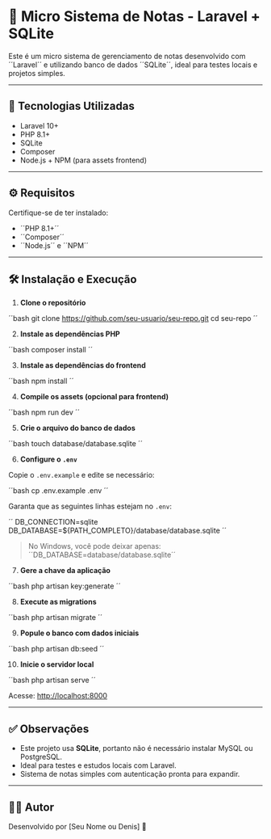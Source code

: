 # 📝 Micro Sistema de Notas - Laravel + SQLite

Este é um micro sistema de gerenciamento de notas desenvolvido com ´´Laravel´´ e utilizando banco de dados ´´SQLite´´, ideal para testes locais e projetos simples.

---

## 🚀 Tecnologias Utilizadas

- Laravel 10+
- PHP 8.1+
- SQLite
- Composer
- Node.js + NPM (para assets frontend)

---

## ⚙️ Requisitos

Certifique-se de ter instalado:

- ´´PHP 8.1+´´
- ´´Composer´´
- ´´Node.js´´ e ´´NPM´´

---

## 🛠️ Instalação e Execução

1. **Clone o repositório**

´´bash
git clone https://github.com/seu-usuario/seu-repo.git
cd seu-repo
´´

2. **Instale as dependências PHP**

´´bash
composer install
´´

3. **Instale as dependências do frontend**

´´bash
npm install
´´

4. **Compile os assets (opcional para frontend)**

´´bash
npm run dev
´´

5. **Crie o arquivo do banco de dados**

´´bash
touch database/database.sqlite
´´

6. **Configure o `.env`**

Copie o `.env.example` e edite se necessário:

´´bash
cp .env.example .env
´´

Garanta que as seguintes linhas estejam no `.env`:

´´
DB_CONNECTION=sqlite
DB_DATABASE=${PATH_COMPLETO}/database/database.sqlite
´´

> No Windows, você pode deixar apenas:
> ´´DB_DATABASE=database/database.sqlite´´

7. **Gere a chave da aplicação**

´´bash
php artisan key:generate
´´

8. **Execute as migrations**

´´bash
php artisan migrate
´´

9. **Popule o banco com dados iniciais**

´´bash
php artisan db:seed
´´

10. **Inicie o servidor local**

´´bash
php artisan serve
´´

Acesse: [http://localhost:8000](http://localhost:8000)

---

## ✅ Observações

- Este projeto usa **SQLite**, portanto não é necessário instalar MySQL ou PostgreSQL.
- Ideal para testes e estudos locais com Laravel.
- Sistema de notas simples com autenticação pronta para expandir.

---

## 🧑‍💻 Autor

Desenvolvido por [Seu Nome ou Denis] 🚀
